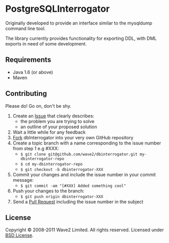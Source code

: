 PostgreSQLInterrogator
======================

Originally developed to provide an interface similar to the mysqldump command line tool.

The library currently provides functionality for exporting DDL, with DML exports in need
of some development.

Requirements
------------

* Java 1.6 (or above)
* Maven

Contributing
------------

Please do! Go on, don't be shy.

1. Create an [Issue] that clearly describes:
     * the problem you are trying to solve
     * an outline of your proposed solution
2. Wait a little while for any feedback
3. [Fork] dbInterrogator into your very own GitHub repository
4. Create a topic branch with a name corresponding to the issue number
   from step 1 e.g #XXX:
     * `$ git clone git@github.com/wave2/dbinterrogator.git my-dbinterrogator-repo`
     * `$ cd my-dbinterrogator-repo`
     * `$ git checkout -b dbinterrogator-XXX`
5. Commit your changes and include the issue number in your
   commit message:
     * `$ git commit -am "[#XXX] Added something cool"`
6. Push your changes to the branch:
     * `$ git push origin dbinterrogator-XXX`
7. Send a [Pull Request] including the issue number in the subject

License
-------

Copyright &copy; 2008-2011 Wave2 Limited. All rights reserved. Licensed under [BSD License].

[BSD License]: https://github.com/wave2/dbinterrogator/raw/master/LICENSE
[Fork]: http://help.github.com/fork-a-repo
[Issue]: https://github.com/wave2/dbinterrogator/issues
[Pull Request]: http://help.github.com/pull-requests

